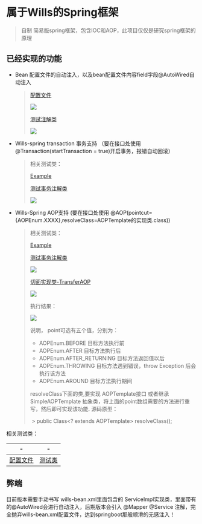 # 属于Wills的Spring框架

> 自制 简易版spring框架，包含IOC和AOP，此项目仅仅是研究spring框架的原理

## 已经实现的功能

+ Bean 配置文件的自动注入，以及bean配置文件内容field字段@AutoWired自动注入

  > [配置文件](./src/main/resources/wills-bean.xml)
  >
  > ![](http://image.tinx.top/20210814110004.png)
  >
  > [测试注解类](./src/main/java/com/wills/spring/example/service/impl/TransferServiceImpl.java)
  >
  > ![](http://image.tinx.top/20210814110023.png)

+ Wills-spring transaction 事务支持 （要在接口处使用@Transaction(startTransaction = true)开启事务，报错自动回滚）

  > 相关测试类： 
  >
  > [Example](./src/main/java/com/wills/spring/example/Example.java)
  >
  >  [测试事务注解类](./src/main/java/com/wills/spring/example/service/TransferService.java)
  >
  > ![](http://image.tinx.top/20210814105922.png)
  
+ Wills-Spring AOP支持 (要在接口处使用 @AOP(pointcut={AOPEnum.XXXX},resolveClass=AOPTemplate的实现类.class))

  > 相关测试类：
  >
  > [Example](./src/main/java/com/wills/spring/example/Example.java)
  >
  > [测试事务注解类](./src/main/java/com/wills/spring/example/service/TransferService.java)
  >
  > ![](http://image.tinx.top/20210814134548.png)
  >
  > [切面实现类-TransferAOP](./src/main/java/com/wills/spring/example/aop/TransferAOP.java)
  >
  > ![](http://image.tinx.top/20210814134738.png)
  >
  > 执行结果：
  >
  > ![](http://image.tinx.top/20210814134833.png)
  >
  > 说明， point可选有五个值，分别为： 
  >
  > + AOPEnum.BEFORE 目标方法执行前
  > + AOPEnum.AFTER 目标方法执行后
  > + AOPEnum.AFTER_RETURNING 目标方法返回值以后
  > + AOPEnum.THROWING 目标方法遇到错误，throw Exception 后会执行该方法
  > + AOPEnum.AROUND 目标方法执行期间
  >
  > resolveClass下面的类,要实现 AOPTemplate接口 或者继承 SimpleAOPTemplate 抽象类，将上面的point数组需要的方法进行重写，然后即可实现该功能. 源码原型：
  >
  > ​	> public Class<? extends AOPTemplate> resolveClass();

相关测试类：

| -                                               | -                                                            |
| ----------------------------------------------- | ------------------------------------------------------------ |
| [配置文件](./src/main/resources/wills-bean.xml) | [测试类](./src/main/java/com/wills/spring/example/Example.java) |



## 弊端

目前版本需要手动书写 wills-bean.xml里面包含的 ServiceImpl实现类，里面带有的@AutoWired会进行自动注入，后期版本会引入 @Mapper @Service 注解，完全抛弃wills-bean.xml配置文件，达到springboot那般顺滑的无感注入！

